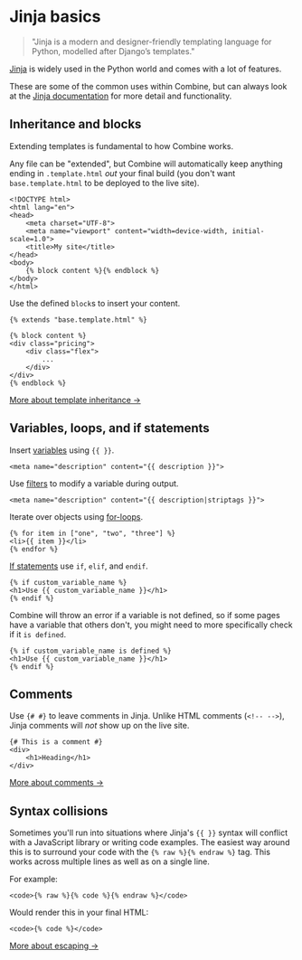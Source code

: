 # Jinja basics

> "Jinja is a modern and designer-friendly templating language for Python, modelled after Django’s templates."

[Jinja](https://jinja.palletsprojects.com/en/2.11.x/) is widely used in the Python world and comes with a lot of features.

These are some of the common uses within Combine,
but can always look at the [Jinja documentation](https://jinja.palletsprojects.com/en/2.11.x/) for more detail and functionality.

## Inheritance and blocks

Extending templates is fundamental to how Combine works.

Any file can be "extended",
but Combine will automatically keep anything ending in `.template.html` *out* your final build
(you don't want `base.template.html` to be deployed to the live site).

```html+jinja
<!DOCTYPE html>
<html lang="en">
<head>
    <meta charset="UTF-8">
    <meta name="viewport" content="width=device-width, initial-scale=1.0">
    <title>My site</title>
</head>
<body>
    {% block content %}{% endblock %}
</body>
</html>
```

Use the defined `block`s to insert your content.

```html+jinja
{% extends "base.template.html" %}

{% block content %}
<div class="pricing">
    <div class="flex">
        ...
    </div>
</div>
{% endblock %}
```

[More about template inheritance →](https://jinja.palletsprojects.com/en/2.11.x/templates/#template-inheritance)

## Variables, loops, and if statements

Insert [variables](https://jinja.palletsprojects.com/en/2.11.x/templates/#variables) using `{{ }}`.

```html+jinja
<meta name="description" content="{{ description }}">
```

Use [filters](https://jinja.palletsprojects.com/en/2.11.x/templates/#filters) to modify a variable during output.

```html+jinja
<meta name="description" content="{{ description|striptags }}">
```

Iterate over objects using [for-loops](https://jinja.palletsprojects.com/en/2.11.x/templates/#for).

```html+jinja
{% for item in ["one", "two", "three"] %}
<li>{{ item }}</li>
{% endfor %}
```

[If statements](https://jinja.palletsprojects.com/en/2.11.x/templates/#if) use `if`, `elif`, and `endif`.

```html+jinja
{% if custom_variable_name %}
<h1>Use {{ custom_variable_name }}</h1>
{% endif %}
```

Combine will throw an error if a variable is not defined,
so if some pages have a variable that others don't,
you might need to more specifically check if it `is defined`.


```html+jinja
{% if custom_variable_name is defined %}
<h1>Use {{ custom_variable_name }}</h1>
{% endif %}
```

## Comments

Use `{# #}` to leave comments in Jinja.
Unlike HTML comments (`<!-- -->`),
Jinja comments will *not* show up on the live site.

```html+jinja
{# This is a comment #}
<div>
    <h1>Heading</h1>
</div>
```

[More about comments →](https://jinja.palletsprojects.com/en/2.11.x/templates/#comments)

## Syntax collisions

Sometimes you'll run into situations where Jinja's `{{ }}` syntax will conflict with a JavaScript library or writing code examples.
The easiest way around this is to surround your code with the `{% raw %}{% endraw %}` tag.
This works across multiple lines as well as on a single line.

For example:

```html+jinja
<code>{% raw %}{% code %}{% endraw %}</code>
```

Would render this in your final HTML:

```
<code>{% code %}</code>
```

[More about escaping →](https://jinja.palletsprojects.com/en/2.11.x/templates/#escaping)
